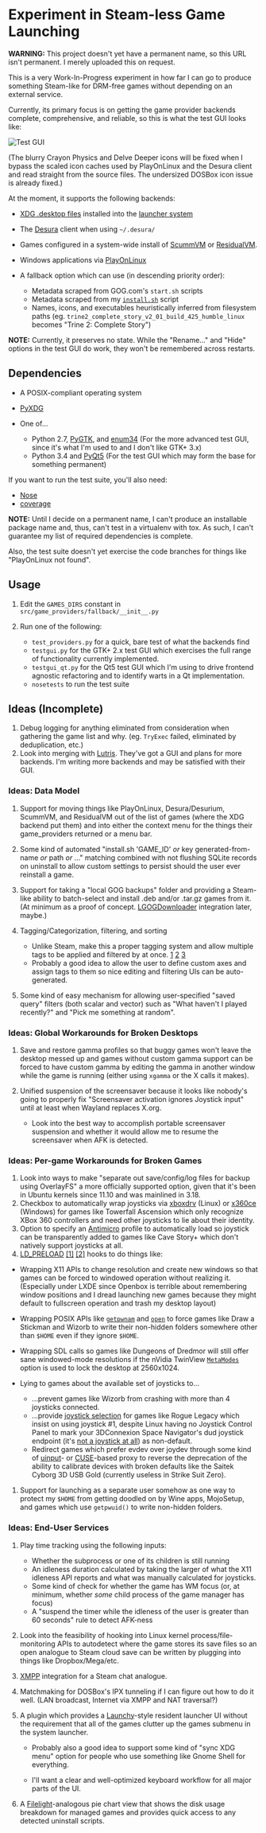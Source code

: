 # Experiment in Steam-less Game Launching

**WARNING:** This project doesn't yet have a permanent name, so this URL
    isn't permanent. I merely uploaded this on request.

This is a very Work-In-Progress experiment in how far I can go to produce
something Steam-like for DRM-free games without depending on an external
service.

Currently, its primary focus is on getting the game provider backends
complete, comprehensive, and reliable, so this is what the test GUI looks like:

![Test GUI](testgui_screenshot.png)

(The blurry Crayon Physics and Delve Deeper icons will be fixed when I bypass
the scaled icon caches used by PlayOnLinux and the Desura client and read
straight from the source files. The undersized DOSBox icon issue is already
fixed.)

At the moment, it supports the following backends:

* [XDG .desktop files](http://standards.freedesktop.org/desktop-entry-spec/latest/)
  installed into the [launcher system](http://standards.freedesktop.org/menu-spec/menu-spec-latest.html)
* The [Desura](http://desura.com/) client when using `~/.desura/`
* Games configured in a system-wide install of [ScummVM](http://scummvm.org/)
  or [ResidualVM](http://residualvm.org/).
* Windows applications via [PlayOnLinux](http://playonlinux.com/)
* A fallback option which can use (in descending priority order):

    * Metadata scraped from GOG.com's `start.sh` scripts
    * Metadata scraped from my
      [`install.sh`](https://gist.github.com/ssokolow/7010485) script
    * Names, icons, and executables heuristically inferred from filesystem paths
      (eg. `trine2_complete_story_v2_01_build_425_humble_linux` becomes "Trine
2: Complete Story")

**NOTE:** Currently, it preserves no state. While the "Rename..." and "Hide"
options in the test GUI do work, they won't be remembered across restarts.

## Dependencies

* A POSIX-compliant operating system
* [PyXDG](https://pypi.python.org/pypi/pyxdg)
* One of...

  * Python 2.7, [PyGTK](http://packages.ubuntu.com/trusty/python-gtk2),
    and [enum34](https://pypi.python.org/pypi/enum34)
    (For the more advanced test GUI, since it's what I'm used to and I don't
    like GTK+ 3.x)
  * Python 3.4 and [PyQt5](http://www.riverbankcomputing.com/software/pyqt/download5)
    (For the test GUI which may form the base for something permanent)

If you want to run the test suite, you'll also need:
* [Nose](https://pypi.python.org/pypi/nose)
* [coverage](https://pypi.python.org/pypi/coverage)

**NOTE:** Until I decide on a permanent name, I can't produce an installable
package name and, thus, can't test in a virtualenv with tox. As such, I can't
 guarantee my list of required dependencies is complete.

Also, the test suite doesn't yet exercise the code branches for things like
"PlayOnLinux not found".

## Usage

1. Edit the `GAMES_DIRS` constant in `src/game_providers/fallback/__init__.py`
2. Run one of the following:

   * `test_providers.py` for a quick, bare test of what the backends find
   * `testgui.py` for the GTK+ 2.x test GUI which exercises the full range of
     functionality currently implemented.
   * `testgui_qt.py` for the Qt5 test GUI which I'm using to drive frontend
     agnostic refactoring and to identify warts in a Qt implementation.
   * `nosetests` to run the test suite

## Ideas (Incomplete)

1. Debug logging for anything eliminated from consideration when gathering the
   game list and why. (eg. `TryExec` failed, eliminated by deduplication,
   etc.)
1. Look into merging with [Lutris](https://lutris.net/). They've got a GUI and
   plans for more backends. I'm writing more backends and may be satisfied with
   their GUI.


### Ideas: Data Model

1. Support for moving things like PlayOnLinux, Desura/Desurium, ScummVM, and
   ResidualVM out of the list of games (where the XDG backend put them) and
   into either the context menu for the things their game_providers returned
   or a menu bar.
1. Some kind of automated "install.sh 'GAME_ID' *or* key generated-from-name
   *or* path *or* ..." matching combined with not flushing SQLite records on
   uninstall to allow custom settings to persist should the user ever
   reinstall a game.
1. Support for taking a "local GOG backups" folder and providing a Steam-like
   ability to batch-select and install .deb and/or .tar.gz games from it.
   (At minimum as a proof of concept.
   [LGOGDownloader](https://github.com/Sude-/lgogdownloader) integration later,
   maybe.)
1. Tagging/Categorization, filtering, and sorting

   * Unlike Steam, make this a proper tagging system and allow multiple tags to
     be applied and filtered by at once.
     [1](http://stackoverflow.com/q/3826552/435253)
     [2](http://stackoverflow.com/q/2182774/435253)
     [3](https://www.sqlite.org/cvstrac/wiki?p=PerformanceTuning)
   * Probably a good idea to allow the user to define custom axes and assign
     tags to them so nice editing and filtering UIs can be auto-generated.
1. Some kind of easy mechanism for allowing user-specified "saved query" filters
   (both scalar and vector) such as "What haven't I played recently?" and "Pick
   me something at random".

### Ideas: Global Workarounds for Broken Desktops

1. Save and restore gamma profiles so that buggy games won't leave the desktop
   messed up and games without custom gamma support can be forced to have
   custom gamma by editing the gamma in another window while the game is
   running (either using `xgamma` or the X calls it makes).
1. Unified suspension of the screensaver because it looks like nobody's going
   to properly fix "Screensaver activation ignores Joystick input" until at
   least when Wayland replaces X.org.

   * Look into the best way to accomplish portable screensaver suspension and
     whether it would allow me to resume the screensaver when AFK is detected.

### Ideas: Per-game Workarounds for Broken Games

1. Look into ways to make "separate out save/config/log files for backup using
   OverlayFS" a more officially supported option, given that it's been in
   Ubuntu kernels since 11.10 and was mainlined in 3.18.
1. Checkbox to automatically wrap joysticks via
   [xboxdrv](http://pingus.seul.org/~grumbel/xboxdrv/) (Linux) or
   [x360ce](http://www.x360ce.com/default.aspx) (Windows) for games like
   Towerfall Ascension which only recognize XBox 360 controllers and need
   other joysticks to lie about their identity.
1. Option to specify an [Antimicro](https://github.com/Ryochan7/antimicro)
   profile to automatically load so joystick can be transparently added to
   games like Cave Story+ which don't natively support joysticks at all.
1. [LD_PRELOAD](http://www.linuxjournal.com/article/7795)
   [[1]](http://www.catonmat.net/blog/simple-ld-preload-tutorial/)
   [[2]](http://www.catonmat.net/blog/simple-ld-preload-tutorial-part-2/)
   hooks to do things like:

  * Wrapping X11 APIs to change resolution and create new windows so that games
    can be forced to windowed operation without realizing it.
    (Especially under LXDE since Openbox is terrible about remembering window
    positions and I dread launching new games because they might default to
    fullscreen operation and trash my desktop layout)
  * Wrapping POSIX APIs like [`getpwnam`](http://linux.die.net/man/3/getpwnam)
    and [`open`](http://linux.die.net/man/2/open) to force games like Draw a
    Stickman and Wizorb to write their non-hidden folders somewhere other than
    `$HOME` even if they ignore `$HOME`.
  * Wrapping SDL calls so games like Dungeons of Dredmor will still offer
    sane windowed-mode resolutions if the nVidia TwinView
    [`MetaModes`](https://help.ubuntu.com/community/VideoDriverHowto#Twin_View_or_Dual_Head_displays)
    option is used to lock the desktop at 2560x1024.
  * Lying to games about the available set of joysticks to...

    * ...prevent games like Wizorb from crashing with more than 4 joysticks
      connected.
    * ...provide [joystick selection](https://imgur.com/sJeiCFK) for games like
      Rogue Legacy which insist on using joystick #1, despite Linux having no
      Joystick Control Panel to mark your 3DConnexion Space Navigator's dud
      joystick endpoint (it's
      [not a joystick at all](http://www.3dconnexion.com/products/spacemouse/spacenavigator.html))
      as non-default.
    * Redirect games which prefer evdev over joydev through some kind of
      [uinput](http://who-t.blogspot.ca/2013/09/libevdev-creating-uinput-devices.html)-
      or [CUSE](http://bryanpendleton.blogspot.ca/2011/02/fuse-cuse-and-uio.html)-based
      proxy to reverse the deprecation of the ability to calibrate devices with
      broken defaults like the Saitek Cyborg 3D USB Gold (currently useless in
      Strike Suit Zero).
1. Support for launching as a separate user somehow as one way to protect my
   `$HOME` from getting doodled on by Wine apps, MojoSetup, and games which use
   `getpwuid()` to write non-hidden folders.

### Ideas: End-User Services

1. Play time tracking using the following inputs:

   * Whether the subprocess or one of its children is still running
   * An idleness duration calculated by taking the larger of what the
     X11 idleness API reports and what was manually calculated for joysticks.
   * Some kind of check for whether the game has WM focus (or, at minimum,
     whether *some* child process of the game manager has focus)
   * A "suspend the timer while the idleness of the user is greater than 60
     seconds" rule to detect AFK-ness

1. Look into the feasibility of hooking into Linux kernel
   process/file-monitoring APIs to autodetect where the game stores its save
   files so an open analogue to Steam cloud save can be written by plugging into
   things like Dropbox/Mega/etc.
1. [XMPP](https://en.wikipedia.org/wiki/Xmpp#Deployments) integration for a
   Steam chat analogue.
1. Matchmaking for DOSBox's IPX tunneling if I can figure out how to do it
   well. (LAN broadcast, Internet via XMPP and NAT traversal?)
1. A plugin which provides a [Launchy](http://www.launchy.net/)-style resident
   launcher UI without the requirement that all of the games clutter up
   the games submenu in the system launcher.

   * Probably also a good idea to support some kind of "sync XDG menu" option
     for people who use something like Gnome Shell for everything.

   * I'll want a clear and well-optimized keyboard workflow for all major parts
     of the UI.

1. A [Filelight](https://en.wikipedia.org/wiki/Filelight)-analogous pie chart
   view that shows the disk usage breakdown for managed games and provides
   quick access to any detected uninstall scripts.
